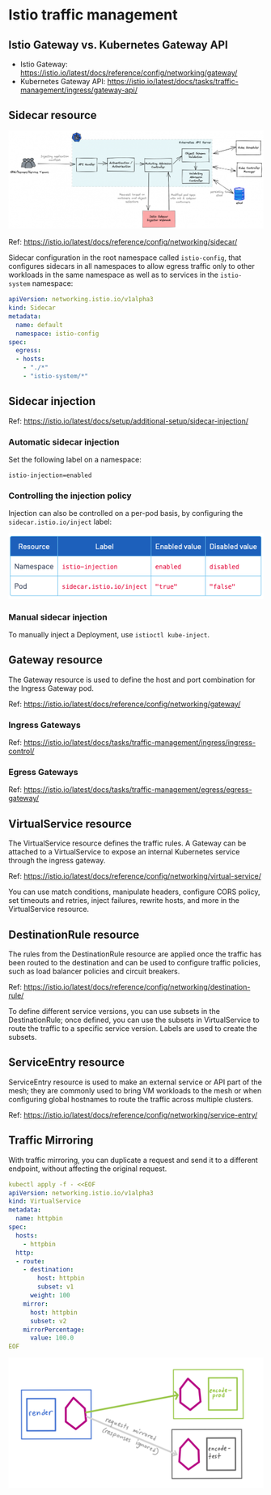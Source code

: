 # Istio traffic management

## Istio Gateway vs. Kubernetes Gateway API

- Istio Gateway: <https://istio.io/latest/docs/reference/config/networking/gateway/>
- Kubernetes Gateway API: <https://istio.io/latest/docs/tasks/traffic-management/ingress/gateway-api/>

## Sidecar resource

![Alt text](images/Istio-Sidecar-Injector-Webhook.png)

Ref: <https://istio.io/latest/docs/reference/config/networking/sidecar/>

Sidecar configuration in the root namespace called `istio-config`, that configures sidecars in all namespaces to allow egress traffic only to other workloads in the same namespace as well as to services in the `istio-system` namespace:

```yaml
apiVersion: networking.istio.io/v1alpha3
kind: Sidecar
metadata:
  name: default
  namespace: istio-config
spec:
  egress:
  - hosts:
    - "./*"
    - "istio-system/*"
```

## Sidecar injection

Ref: <https://istio.io/latest/docs/setup/additional-setup/sidecar-injection/>

### Automatic sidecar injection

Set the following label on a namespace:

```shell
istio-injection=enabled
```

### Controlling the injection policy

Injection can also be controlled on a per-pod basis, by configuring the `sidecar.istio.io/inject` label:

![Alt text](images/istio_sidecar_injection.png)

### Manual sidecar injection

To manually inject a Deployment, use `istioctl kube-inject`.

## Gateway resource

The Gateway resource is used to define the host and port combination for the Ingress Gateway pod.

Ref: <https://istio.io/latest/docs/reference/config/networking/gateway/>

### Ingress Gateways

Ref: <https://istio.io/latest/docs/tasks/traffic-management/ingress/ingress-control/>

### Egress Gateways

Ref: <https://istio.io/latest/docs/tasks/traffic-management/egress/egress-gateway/>

## VirtualService resource

The VirtualService resource defines the traffic rules. A Gateway can be attached to a VirtualService to expose an internal Kubernetes service through the ingress gateway.

Ref: <https://istio.io/latest/docs/reference/config/networking/virtual-service/>

You can use match conditions, manipulate headers, configure CORS policy, set timeouts and retries, inject failures, rewrite hosts, and more in the VirtualService resource.

## DestinationRule resource

The rules from the DestinationRule resource are applied once the traffic has been routed to the destination and can be used to configure traffic policies, such as load balancer policies and circuit breakers.

Ref: <https://istio.io/latest/docs/reference/config/networking/destination-rule/>

To define different service versions, you can use subsets in the DestinationRule; once defined, you can use the subsets in VirtualService to route the traffic to a specific service version. Labels are used to create the subsets.

## ServiceEntry resource

ServiceEntry resource is used to make an external service or API part of the mesh; they are commonly used to bring VM workloads to the mesh or when configuring global hostnames to route the traffic across multiple clusters.

Ref: <https://istio.io/latest/docs/reference/config/networking/service-entry/>

## Traffic Mirroring

With traffic mirroring, you can duplicate a request and send it to a different endpoint, without affecting the original request.

```yaml
kubectl apply -f - <<EOF
apiVersion: networking.istio.io/v1alpha3
kind: VirtualService
metadata:
  name: httpbin
spec:
  hosts:
    - httpbin
  http:
  - route:
    - destination:
        host: httpbin
        subset: v1
      weight: 100
    mirror:
      host: httpbin
      subset: v2
    mirrorPercentage:
      value: 100.0
EOF
```

![Alt text](images/traffic-mirror.png)
